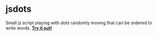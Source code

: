 # jsdots
Small js script playing with dots randomly moving that can be ordered to write words. [**Try it out!**](https://ychalier.github.io/jsdots/)
